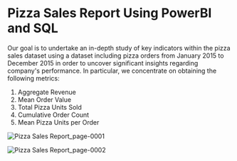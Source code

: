 # Pizza Sales Report Using PowerBI and SQL
Our goal is to undertake an in-depth study of key indicators within the pizza sales dataset using a dataset including pizza orders from January 2015 to December 2015 in order to uncover significant insights regarding company's performance. In particular, we concentrate on obtaining the following metrics:

1. Aggregate Revenue
2. Mean Order Value
3. Total Pizza Units Sold
4. Cumulative Order Count
5. Mean Pizza Units per Order

![Pizza Sales Report_page-0001](https://github.com/Shrutikapedamkar/pizza-sales-report-using-PowerBI-and-SQL/assets/47322770/69af0a08-ee0f-4043-98c7-71bba398fbb4)


![Pizza Sales Report_page-0002](https://github.com/Shrutikapedamkar/pizza-sales-report-using-PowerBI-and-SQL/assets/47322770/5010b55c-ab55-4d6c-9138-aae110ccd31e)
